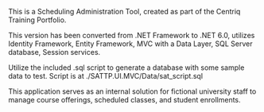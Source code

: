This is a Scheduling Administration Tool, created as part of the Centriq Training Portfolio. 

This version has been converted from .NET Framework to .NET 6.0, utilizes Identity Framework, Entity Framework, MVC with a Data Layer, SQL Server database, Session services.

Utilize the included .sql script to generate a database with some sample data to test. Script is at ./SATTP.UI.MVC/Data/sat_script.sql

This application serves as an internal solution for fictional university staff to manage course offerings, scheduled classes, and student enrollments.
